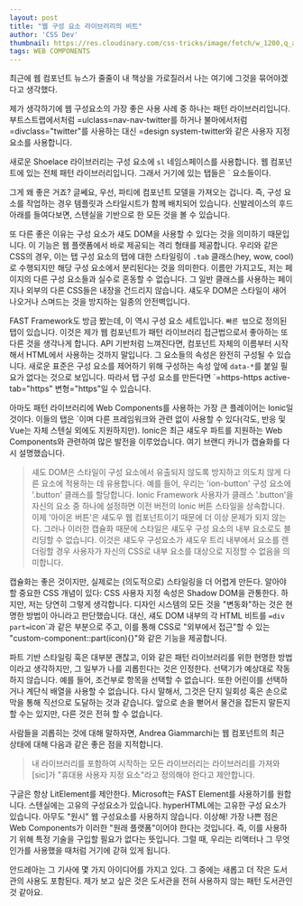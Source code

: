 ```yaml
---
layout: post
title: "웹 구성 요소 라이브러리의 비트"
author: 'CSS Dev'
thumbnail: https://res.cloudinary.com/css-tricks/image/fetch/w_1200,q_auto,f_auto/https://css-tricks.com/wp-content/uploads/2020/07/wev-components-logo.jpg
tags: WEB COMPONENTS
---
```



최근에 웹 컴포넌트 뉴스가 줄줄이 내 책상을 가로질러서 나는 여기에 그것을 묶어야겠다고 생각했다.

제가 생각하기에 웹 구성요소의 가장 좋은 사용 사례 중 하나는 패턴 라이브러리입니다. 부트스트랩에서처럼 =ulclass=nav-nav-twitter를 하거나 불마에서처럼 =divclass="twitter"를 사용하는 대신 =design system-twitter와 같은 사용자 지정 요소를 사용합니다.

새로운 Shoelace 라이브러리는 구성 요소에 `sl` 네임스페이스를 사용합니다. 웹 컴포넌트에 있는 전체 패턴 라이브러리입니다. 그래서 거기에 있는 탭들은 `<sl-tab-group> 요소들이다.

그게 왜 좋은 거죠? 글쎄요, 우선, 파티에 컴포넌트 모델을 가져오는 겁니다. 즉, 구성 요소를 작업하는 경우 템플릿과 스타일시트가 함께 배치되어 있습니다. 신발레이스의 후드 아래를 들여다보면, 스텐실을 기반으로 한 모든 것을 볼 수 있습니다.

또 다른 좋은 이유는 구성 요소가 섀도 DOM을 사용할 수 있다는 것을 의미하기 때문입니다. 이 기능은 웹 플랫폼에서 바로 제공되는 격리 형태를 제공합니다. 우리와 같은 CSS의 경우, 이는 탭 구성 요소의 탭에 대한 스타일링이 `.tab` 클래스(hey, wow, cool)로 수행되지만 해당 구성 요소에서 분리된다는 것을 의미한다. 이름만 가지고도, 저는 페이지의 다른 구성 요소들과 실수로 혼동할 수 없습니다. 그 일반 클래스를 사용하는 페이지나 외부의 다른 CSS들은 내장을 건드리지 않습니다. 섀도우 DOM은 스타일이 새어나오거나 스며드는 것을 방지하는 일종의 안전벽입니다.

FAST Framework도 방금 봤는데, 이 역시 구성 요소 세트입니다. `빠른 탭`으로 정의된 탭이 있습니다. 이것은 제가 웹 컴포넌트가 패턴 라이브러리 접근법으로서 좋아하는 또 다른 것을 생각나게 합니다. API 기반처럼 느껴진다면, 컴포넌트 자체의 이름부터 시작해서 HTML에서 사용하는 것까지 말입니다. 그 요소들의 속성은 완전히 구성될 수 있습니다. 새로운 표준은 구성 요소를 제어하기 위해 구성하는 속성 앞에 `data-*`를 붙일 필요가 없다는 것으로 보입니다. 따라서 탭 구성 요소를 만든다면 `=https-https active-tab="https" 변형="https"일 수 있습니다.

아마도 패턴 라이브러리에 Web Components를 사용하는 가장 큰 플레이어는 Ionic일 것이다. 이들의 탭은 `<ion-tabs>이며 다른 프레임워크와 관련 없이 사용할 수 있다(각도, 반응 및 Vue는 자체 스텐실 외에도 지원하지만). Ionic은 최근 섀도우 파트를 지원하는 Web Components와 관련하여 많은 발전을 이루었습니다. 여기 브랜디 카니가 캡슐화를 다시 설명했습니다.

> 섀도 DOM은 스타일이 구성 요소에서 유출되지 않도록 방지하고 의도치 않게 다른 요소에 적용하는 데 유용합니다. 예를 들어, 우리는 'ion-button' 구성 요소에 '.button' 클래스를 할당합니다. Ionic Framework 사용자가 클래스 '.button'을 자신의 요소 중 하나에 설정하면 이전 버전의 Ionic 버튼 스타일을 상속합니다. 이제 '아이온 버튼'은 섀도우 웹 컴포넌트이기 때문에 더 이상 문제가 되지 않는다.
그러나 이러한 캡슐화 때문에 스타일은 섀도우 구성 요소의 내부 요소로도 블리딩할 수 없습니다. 이것은 섀도우 구성요소가 섀도우 트리 내부에서 요소를 렌더링할 경우 사용자가 자신의 CSS로 내부 요소를 대상으로 지정할 수 없음을 의미합니다.

캡슐화는 좋은 것이지만, 실제로는 (의도적으로) 스타일링을 더 어렵게 만든다. 알아야 할 중요한 CSS 개념이 있다: CSS 사용자 지정 속성은 Shadow DOM을 관통한다. 하지만, 저는 당연히 그렇게 생각합니다. 디자인 시스템의 모든 것을 "변동화"하는 것은 현명한 방법이 아니라고 판단했습니다. 대신, 섀도 DOM 내부의 각 HTML 비트를 `=div part=`icon`과 같은 부분으로 주고, 이를 통해 CSS로 "외부에서 접근"할 수 있는 "custom-component::part(icon){}"와 같은 기능을 제공합니다.

파트 기반 스타일링 훅은 대부분 괜찮고, 이와 같은 패턴 라이브러리를 위한 현명한 방법이라고 생각하지만, 그 일부가 나를 괴롭힌다는 것은 인정한다. 선택기가 예상대로 작동하지 않습니다. 예를 들어, 조건부로 항목을 선택할 수 없습니다. 또한 어린이를 선택하거나 계단식 배열을 사용할 수 없습니다. 다시 말해서, 그것은 단지 일회성 혹은 손으로 막을 통해 직선으로 도달하는 것과 같습니다. 앞으로 손을 뻗어서 물건을 잡든지 말든지 할 수는 있지만, 다른 것은 전혀 할 수 없습니다.

사람들을 괴롭히는 것에 대해 말하자면, Andrea Giammarchi는 웹 컴포넌트의 최근 상태에 대해 다음과 같은 좋은 점을 지적합니다.

> 내 라이브러리를 포함하여 시작하는 모든 라이브러리는 라이브러리를 가져와 [sic]가 "휴대용 사용자 지정 요소"라고 정의해야 한다고 제안합니다.

구글은 항상 LitElement를 제안한다. Microsoft는 FAST Element를 사용하기를 원합니다. 스텐실에는 고유의 구성요소가 있습니다. hyperHTML에는 고유한 구성 요소가 있습니다. 아무도 "원시" 웹 구성요소를 사용하지 않습니다. 이상해! 가장 나쁜 점은 Web Components가 이러한 "원래 플랫폼"이어야 한다는 것입니다. 즉, 이를 사용하기 위해 특정 기술을 구입할 필요가 없다는 뜻입니다. 그럴 때, 우리는 리액터나 그 무엇인가를 사용했을 때처럼 거기에 갇혀 있게 됩니다.

안드레아는 그 기사에 몇 가지 아이디어를 가지고 있다. 그 중에는 새롭고 더 작은 도서관의 사용도 포함된다. 제가 보고 싶은 것은 도서관을 전혀 사용하지 않는 패턴 도서관인 것 같아요.